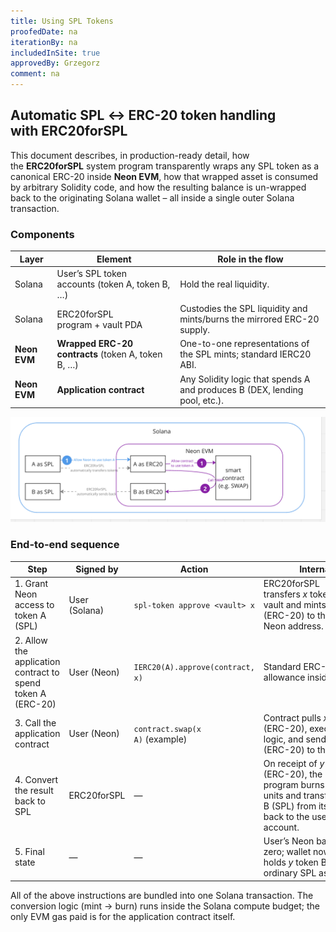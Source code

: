 ```yaml
---
title: Using SPL Tokens
proofedDate: na
iterationBy: na
includedInSite: true
approvedBy: Grzegorz
comment: na
---
```


## Automatic SPL ↔ ERC-20 token handling with ERC20forSPL

This document describes, in production-ready detail, how the **ERC20forSPL** system program transparently wraps any SPL token as a canonical ERC-20 inside **Neon EVM**, how that wrapped asset is consumed by arbitrary Solidity code, and how the resulting balance is un-wrapped back to the originating Solana wallet – all inside a single outer Solana transaction.

### Components

| Layer | Element | Role in the flow |
| --- | --- | --- |
| Solana | User’s SPL token accounts (token A, token B, …) | Hold the real liquidity. |
| Solana | ERC20forSPL program + vault PDA | Custodies the SPL liquidity and mints/burns the mirrored ERC-20 supply. |
| **Neon EVM** | **Wrapped ERC-20 contracts** (token A, token B, …) | One-to-one representations of the SPL mints; standard IERC20 ABI. |
| **Neon EVM** | **Application contract** | Any Solidity logic that spends A and produces B (DEX, lending pool, etc.). |

![](./img/Screenshot_2025-05-13_at_13.27.43.png)

### End-to-end sequence

| Step | Signed by | Action | Internals |
| --- | --- | --- | --- |
| 1. Grant Neon access to token A (SPL) | User (Solana) | `spl-token approve <vault> x` | ERC20forSPL transfers *x* token A into its vault and mints *x* token A (ERC-20) to the user’s Neon address. |
| 2. Allow the application contract to spend token A (ERC-20) | User (Neon) | `IERC20(A).approve(contract, x)` | Standard ERC-20 allowance inside Neon. |
| 3. Call the application contract | User (Neon) | `contract.swap(x A)` (example) | Contract pulls *x* token A (ERC-20), executes its logic, and sends *y* token B (ERC-20) to the caller. |
| 4. Convert the result back to SPL | ERC20forSPL | — | On receipt of *y* token B (ERC-20), the program burns those units and transfers *y* token B (SPL) from its vault back to the user’s SPL account. |
| 5. Final state | — | — | User’s Neon balances are zero; wallet now holds *y* token B as an ordinary SPL asset. |

All of the above instructions are bundled into one Solana transaction. The conversion logic (mint → burn) runs inside the Solana compute budget; the only EVM gas paid is for the application contract itself.
